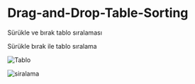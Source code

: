 # Drag-and-Drop-Table-Sorting
Sürükle ve bırak tablo sıralaması

Sürükle bırak ile tablo sıralama

![Tablo](https://github.com/berkanakman/Drag-and-Drop-Table-Sorting/assets/36258013/9854e54d-b5f4-43d6-8dc1-51d7229a39eb)

![siralama](https://github.com/berkanakman/Drag-and-Drop-Table-Sorting/assets/36258013/7dfde7a2-d90c-4162-b09b-1b47cee63cd3)
